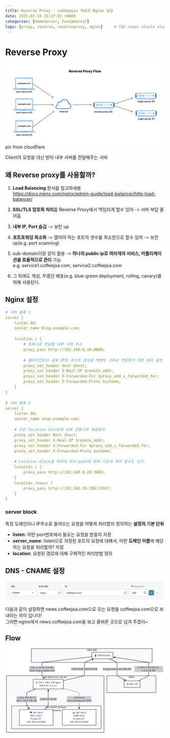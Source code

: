 ```yaml
---
title: Reverse Proxy - subdomain 개념과 Nginx 설정
date: 2025-07-10 19:37:03 +9000
categories: [HomeServer, Fundamental]
tags: [proxy, reverse, reverseproxy, nginx]     # TAG names should always be lowercase
---
```


Reverse Proxy
==

![reverse_proxy.png](../assets/HomeServer/05/reverse_proxy.png)
pic from cloudflare

Client의 요청을 대신 받아 내부 서버롤 전달해주는 서버

왜 Reverse proxy를 사용할까?
--

1. **Load Balancing** 문서를 참고하세용<br>
https://docs.nginx.com/nginx/admin-guide/load-balancer/http-load-balancer/

2. **SSL/TLS 암호화 처리**를 Reverse Proxy에서 책임지게 할수 있어 -> 서버 부담 줄어듬

3. **내부 IP, Port 숨김** -> 보안 up

4. **포트포워딩 최소화** -> 열어야 하는 포트의 갯수를 최소한으로 할수 있어 -> 보안 up(e.g. port scanning)

5. sub-domain이랑 같이 활용 -> **하나의 public ip로 여러개의 서비스, 어플리케이션을 효율적으로 관리** 가능 <br>
e.g. service1.coffeejoa.com, service2.coffeejoa.com

6. 그 외에도 캐싱, 무중단 배포(e.g. blue-green deployment, rolling, canary)를 위해 사용된다. 

Nginx 설정
--

```yaml
# 서버 블록 1
server {
    listen 80;
    server_name blog.example.com;

    location / {
        # 프록시로 전달할 내부 서버 주소
        proxy_pass http://192.168.0.10:8080;

        # 클라이언트의 실제 IP와 호스트 정보를 백엔드 서버로 전달하기 위한 헤더 설정
        proxy_set_header Host $host;
        proxy_set_header X-Real-IP $remote_addr;
        proxy_set_header X-Forwarded-For $proxy_add_x_forwarded_for;
        proxy_set_header X-Forwarded-Proto $scheme;
    }
}

# 서버 블록 2
server {
    listen 80;
    server_name shop.example.com;

    # 모든 location block에 대해 공통으로 적용된다. 
    proxy_set_header Host $host;
    proxy_set_header X-Real-IP $remote_addr;
    proxy_set_header X-Forwarded-For $proxy_add_x_forwarded_for;
    proxy_set_header X-Forwarded-Proto $scheme;
  
    # Location block을 여러개 둬서 path에 따라 다르게 처리 할수도 있다.  
    location / {
        proxy_pass http://192.168.0.20:3000;
    }
    location /news/ {
        proxy_pass http://192.168.39.208:31957;
    }
}
```

### server block

특정 도메인이나 IP주소로 들어오는 요청을 어떻게 처리할지 정의하는 **설정의 기본 단위**

- **listen**: 어떤 port번호에서 들오는 요청을 받을지 지정
- **server_name**: listen으로 지정된 포트의 요청에 대해서, 어떤 **도메인 이름**에 해당 하는 요청을 처리할까? 지정
- **location**: 요청된 경로에 대해 구체적인 처리방법 정의

DNS - CNAME 설정
--

![cname.png](../assets/HomeServer/05/cname.png)

다음과 같이 설정하면 news.coffeejoa.com으로 오는 요청을 coffeejoa.com으로 보내라는 의미 입니다!
<br> 그러면 nginx에서 news.coffeejoa.com을 보고 올바른 곳으로 넘겨 주겠지~

Flow
--

![cname-subdomain.png](../assets/HomeServer/05/cname-subdomain.png)
